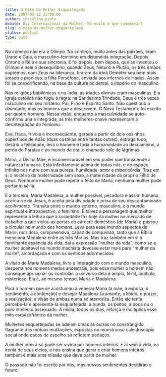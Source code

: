 ```yaml
---
title: O Mito da Mulher Esquartejada
date: 2007-03-12 21:00:00
author: christina.pinto
debate: Dia Internacional da Mulher: há muito o que comemorar?
slug: o-mito-da-mulher-esquartejada
status: publish 
type: post
---
```


No começo não era o Olimpo. No começo, muito antes das paixões, eram Urano e Gaia, o masculino-feminino em distendida integração. Depois, Chrono e Réia e sua sincronia. E foi depois, bem depois, que se inventou o Olimpo e nele o desequilíbrio, quando Zeus, Netuno e Plutão, os três irmãos supremos, com Zeus na liderança, tiraram da irmã Deméter seu bem mais amado e precioso: a filha Perséfone, enviada aos infernos de Hades. Assim foi se corporificando, na base da cultura ocidental, o império do masculino.  

  

Nas religiões babilônicas e na Índia, as tríades divinas eram masculinas. E a Igreja católica não fugiu à regra: na Santíssima Trindade, Deus é três vezes masculino em seu mistério: Pai, Filho e Espírito Santo. Não questiono a divindade, mas os homens que a descrevem. O Novo Testamento foi escrito por quatro homens. Nessa visão, enquanto a masculinidade se auto-confirma una e integrada, as três mulheres-chave representam a desintegração do feminino.  

  

Eva, fraca, frívola e inconseqüente, gerada a partir de dois ossinhos supérfluos de Adão (duas costelas entre tantas outras), estraga tudo, destrói a felicidade, leva o homem e toda a humanindade ao descaminho, à perda do Paraíso e ao mundo da dor, o chamado vale de lágrimas.  

  

Maria, a Divina Mãe, é incomensurável em seu poder que transcende a natureza humana. Está infinitamente acima de todas nós, e do espaço infinito nos nutre com sua pureza, humildade, amor e misericórdia. Traz em si o mistério da maternidade sem sexo, a maternidade do próprio Filho de Deus. Nenhuma mulher pode repetir o feito de Maria, nenhuma mulher pode portanto sê-la.  

  

E a terceira, Maria Madalena, a mulher possível, pecadora e assim humana, acerca-se de Jesus, é aceita pela divindade e priva de seu descontaminado acolhimento. Transita entre o mundo externo, masculino, e o mundo espiritual e introspectivo, o feminino. É talvez a personagem que melhor representa a leitura que a sociedade faz hoje da mulher no mercado de trabalho: a que violou as portas do cárcere doméstico (de Maria) e passou a circular no mundo dos homens. Leva para esse mundo aspectos de Maria: nutridora, compreensiva, capaz de compaixão, tanto que a Bíblia menciona Madalena entre as três Marias. Mas traz também em si a fervilhante essência da vida, daí a expressão "mulher da vida", como se a mulher aceitável no mundo machista devesse estar mais para "mulher da morte", amordaçada e com os sentidos adormecidos.  

  

A visão de Maria Madalena, livre e interagindo com o mundo masculino, desperta nos homens medos ancestrais, pois essa mulher o homem não consegue aprisionar ou controlar: o universo dela é amplo, fértil, múltiplo, misterioso. Ela é, ao mesmo tempo, Maria e Madalena.  

  

Para o homem que se acostumou a venerar Maria (a mãe, a esposa, o sentimento, a contenção) e desejar Madalena (a amante, a libido, o prazer, a realização), a visão de ambas numa só aterroriza. Então ele tenta percebê-la e apresentá-la esquartejada: a bunda, os peitos, a boca ou o puro intelecto assexuado. A mídia, todos os dias, reforça e multiplica esse mito esquizofrênico da mulher.  

  

Mulheres esquartejadas se odeiam umas às outras no constrangido flagrante das mútuas mutilações, expostas no monstruoso caleidoscópio social onde cacos de espelho só refletem pedaços.  

  

A mulher inteira só pode ser vivida por homens inteiros. E aí vem a vida, na ironia de seus ciclos, e nos ensina que gerar e criar homens inteiros também é mais uma missão que deve partir da mulher.  

  

O passado não foi escrito por nós, mas nossos sentimentos decidirão o futuro.
